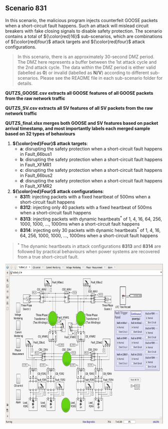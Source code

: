 ## Scenario 831
In this scenario, the malicious program injects counterfeit GOOSE packets when a short-circuit fault happens. Such an attack will mislead circuit breakers with fake closing signals to disable safety protection. The scenario contains a total of ${\color{red}16}$ sub-scenarios, which are combinations of ${\color{red}four}$ attack targets and ${\color{red}four}$ attack configurations.

> In this scenario, there is an approximately 30-second DMZ period. The DMZ here represents a buffer between the 1st attack cycle and the 2nd attack cycle. The data within the DMZ period is either valid (labelled as **0**) or invalid (labelled as **N/V**) according to different sub-scenarios. Please see the README file in each sub-scenario folder for details.

**QUTZS_GOOSE.csv extracts all GOOSE features of all GOOSE packets from the raw network traffic**

**QUTZS_SV.csv extracts all SV features of all SV packets from the raw network traffic**

**QUTZS_final.xlsx merges both GOOSE and SV features based on packet arrival timestamp, and most importantly labels each merged sample based on 32 types of behaviours**

1. **${\color{red}Four}$ attack targets**: 
   - **a**: disrupting the safety protection when a short-circuit fault happens in Fault_66bus1
   - **b**: disrupting the safety protection when a short-circuit fault happens in Fault_XFMR1
   - **c**: disrupting the safety protection when a short-circuit fault happens in Fault_66bus2
   - **d**: disrupting the safety protection when a short-circuit fault happens in Fault_XFMR2
2. **${\color{red}Four}$ attack configurations**:
   - **8311**: injecting packets with a fixed heartbeat of 500ms when a short-circuit fault happens
   - **8312**: injecting only 40 packets with a fixed heartbeat of 500ms when a short-circuit fault happens
   - **8313**: injecting packets with dynamic heartbeats<sup>*</sup> of 1, 4, 16, 64, 256, 1000, 1000, ..., 1000ms when a short-circuit fault happens
   - **8314**: injecting only 30 packets with dynamic heartbeats<sup>*</sup> of 1, 4, 16, 64, 256, 1000, 1000, ..., 1000ms when a short-circuit fault happens

> <sup>*</sup> The dynamic heartbeats in attack configurations **8313** and **8314** are followed by practical behaviours when power systems are recovered from a true short-circuit fault.

<img src="https://github.com/CSCRC-SCREED/QUT-ZSS-2023/blob/main/PrimaryPlant.jpg" alt="" width="800" height="510" />
